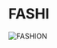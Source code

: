# FASHI
![FASHION](https://user-images.githubusercontent.com/106431721/213760278-74e49fd1-cc0a-46f5-b5ae-ba34c3d49487.jpg)
